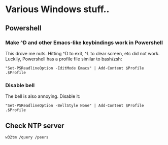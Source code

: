 # Various Windows stuff..

## Powershell

### Make ^D and other Emacs-like keybindings work in Powershell

This drove me nuts. Hitting ^D to exit, ^L to clear screen, etc did not work. Luckily, Powershell has a profile file similar to bash/zsh:
```
"Set-PSReadlineOption -EditMode Emacs" | Add-Content $Profile
.$Profile
```

### Disable bell

The bell is also annoying. Disable it:
```
"Set-PSReadlineOption -BellStyle None" | Add-Content $Profile
.$Profile
```

## Check NTP server

```
w32tm /query /peers
```
